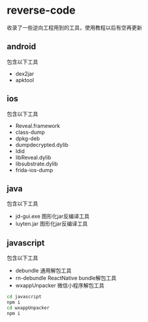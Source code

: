 # reverse-code

收录了一些逆向工程用到的工具，使用教程以后有空再更新

## android

包含以下工具

* dex2jar
* apktool

## ios

包含以下工具

* Reveal.framework
* class-dump
* dpkg-deb
* dumpdecrypted.dylib
* ldid
* libReveal.dylib
* libsubstrate.dylib
* frida-ios-dump

## java

包含以下工具

* jd-gui.exe 图形化jar反编译工具
* luyten.jar 图形化jar反编译工具

## javascript

包含以下工具

* debundle 通用解包工具
* rn-debundle ReactNative bundle解包工具
* wxappUnpacker 微信小程序解包工具

```bash
cd javascript
npm i
cd wxappUnpacker
npm i
```
